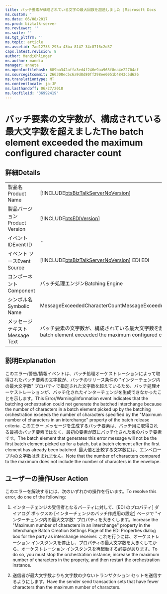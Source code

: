 ```yaml
---
title: バッチ要素が構成されている文字の最大回数を超過しました |Microsoft Docs
ms.custom: ''
ms.date: 06/08/2017
ms.prod: biztalk-server
ms.reviewer: ''
ms.suite: ''
ms.tgt_pltfrm: ''
ms.topic: article
ms.assetid: 7ad12733-295a-43ba-8147-34c8716c2d37
caps.latest.revision: 8
author: MandiOhlinger
ms.author: mandia
manager: anneta
ms.openlocfilehash: 689ba342affa3ed4f246e9aa963f8ea4e22704af
ms.sourcegitcommit: 266308ec5c6a9d8d80ff298ee6051b4843c5d626
ms.translationtype: MT
ms.contentlocale: ja-JP
ms.lasthandoff: 06/27/2018
ms.locfileid: "36992419"
---
```

# <a name="the-batch-element-exceeded-the-maximum-configured-character-count"></a><span data-ttu-id="12f3a-102">バッチ要素の文字数が、構成されている最大文字数を超えました</span><span class="sxs-lookup"><span data-stu-id="12f3a-102">The batch element exceeded the maximum configured character count</span></span>
## <a name="details"></a><span data-ttu-id="12f3a-103">詳細</span><span class="sxs-lookup"><span data-stu-id="12f3a-103">Details</span></span>  
  
|                 |                                                                                        |
|-----------------|----------------------------------------------------------------------------------------|
|  <span data-ttu-id="12f3a-104">製品名</span><span class="sxs-lookup"><span data-stu-id="12f3a-104">Product Name</span></span>   |   [!INCLUDE[btsBizTalkServerNoVersion](../includes/btsbiztalkservernoversion-md.md)]   |
| <span data-ttu-id="12f3a-105">製品バージョン</span><span class="sxs-lookup"><span data-stu-id="12f3a-105">Product Version</span></span> |               [!INCLUDE[btsEDIVersion](../includes/btsediversion-md.md)]               |
|    <span data-ttu-id="12f3a-106">イベント ID</span><span class="sxs-lookup"><span data-stu-id="12f3a-106">Event ID</span></span>     |                                           -                                            |
|  <span data-ttu-id="12f3a-107">イベント ソース</span><span class="sxs-lookup"><span data-stu-id="12f3a-107">Event Source</span></span>   | [!INCLUDE[btsBizTalkServerNoVersion](../includes/btsbiztalkservernoversion-md.md)]<span data-ttu-id="12f3a-108"> EDI</span><span class="sxs-lookup"><span data-stu-id="12f3a-108"> EDI</span></span> |
|    <span data-ttu-id="12f3a-109">コンポーネント</span><span class="sxs-lookup"><span data-stu-id="12f3a-109">Component</span></span>    |                                    <span data-ttu-id="12f3a-110">バッチ処理エンジン</span><span class="sxs-lookup"><span data-stu-id="12f3a-110">Batching Engine</span></span>                                     |
|  <span data-ttu-id="12f3a-111">シンボル名</span><span class="sxs-lookup"><span data-stu-id="12f3a-111">Symbolic Name</span></span>  |                             <span data-ttu-id="12f3a-112">MessageExceededCharacterCount</span><span class="sxs-lookup"><span data-stu-id="12f3a-112">MessageExceededCharacterCount</span></span>                              |
|  <span data-ttu-id="12f3a-113">メッセージ テキスト</span><span class="sxs-lookup"><span data-stu-id="12f3a-113">Message Text</span></span>   |           <span data-ttu-id="12f3a-114">バッチ要素の文字数が、構成されている最大文字数を超えました</span><span class="sxs-lookup"><span data-stu-id="12f3a-114">The batch element exceeded the maximum configured character count</span></span>            |
  
## <a name="explanation"></a><span data-ttu-id="12f3a-115">説明</span><span class="sxs-lookup"><span data-stu-id="12f3a-115">Explanation</span></span>  
 <span data-ttu-id="12f3a-116">このエラー/警告/情報イベントは、バッチ処理オーケストレーションによって取得されたバッチ要素の文字数が、バッチのリリース条件の "インターチェンジ内の最大文字数" プロパティで指定された文字数を超えているため、バッチ処理オーケストレーションが、バッチ化されたインターチェンジを生成できなかったことを示します。</span><span class="sxs-lookup"><span data-stu-id="12f3a-116">This Error/Warning/Information event indicates that the batching orchestration could not generate the batched interchange because the number of characters in a batch element picked up by the batching orchestration exceeds the number of characters specified by the "Maximum number of characters in an interchange" property of the batch release criteria.</span></span> <span data-ttu-id="12f3a-117">このエラー メッセージを生成するバッチ要素は、バッチ用に取得される最初のバッチ要素ではなく、最初の要素が既にバッチ化された後のバッチ要素です。</span><span class="sxs-lookup"><span data-stu-id="12f3a-117">The batch element that generates this error message will not be the first batch element picked up for a batch, but a batch element after the first element has already been batched.</span></span> <span data-ttu-id="12f3a-118">最大値と比較する文字数には、エンベロープ内の文字数は含まれません。</span><span class="sxs-lookup"><span data-stu-id="12f3a-118">Note that the number of characters compared to the maximum does not include the number of characters in the envelope.</span></span>  
  
## <a name="user-action"></a><span data-ttu-id="12f3a-119">ユーザーの操作</span><span class="sxs-lookup"><span data-stu-id="12f3a-119">User Action</span></span>  
 <span data-ttu-id="12f3a-120">このエラーを解決するには、次のいずれかの操作を行います。</span><span class="sxs-lookup"><span data-stu-id="12f3a-120">To resolve this error, do one of the following:</span></span>  
  
1.  <span data-ttu-id="12f3a-121">インターチェンジの受信者となるパーティに対して、[EDI のプロパティ] ダイアログ ボックスの [インターチェンジのバッチ作成用の設定] ページで "インターチェンジ内の最大文字数" プロパティを大きくします。</span><span class="sxs-lookup"><span data-stu-id="12f3a-121">Increase the "Maximum number of characters in an interchange" property in the Interchange Batch Creation Settings Page of the EDI Properties dialog box for the party as interchange receiver.</span></span> <span data-ttu-id="12f3a-122">これを行うには、オーケストレーション インスタンスを停止し、プロパティの最大文字数を大きくしてから、オーケストレーション インスタンスを再起動する必要があります。</span><span class="sxs-lookup"><span data-stu-id="12f3a-122">To do so, you must stop the orchestration instance, increase the maximum number of characters in the property, and then restart the orchestration instance.</span></span>  
  
2.  <span data-ttu-id="12f3a-123">送信者が最大文字数よりも文字数の少ないトランザクション セットを送信するようにします。</span><span class="sxs-lookup"><span data-stu-id="12f3a-123">Have the sender send transaction sets that have fewer characters than the maximum number of characters.</span></span>